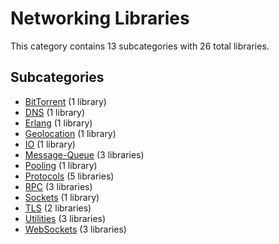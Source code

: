 # Networking Libraries

This category contains 13 subcategories with 26 total libraries.

## Subcategories

- [BitTorrent](BitTorrent.md) (1 library)
- [DNS](DNS.md) (1 library)
- [Erlang](Erlang.md) (1 library)
- [Geolocation](Geolocation.md) (1 library)
- [IO](IO.md) (1 library)
- [Message-Queue](Message-Queue.md) (3 libraries)
- [Pooling](Pooling.md) (1 library)
- [Protocols](Protocols.md) (5 libraries)
- [RPC](RPC.md) (3 libraries)
- [Sockets](Sockets.md) (1 library)
- [TLS](TLS.md) (2 libraries)
- [Utilities](Utilities.md) (3 libraries)
- [WebSockets](WebSockets.md) (3 libraries)
